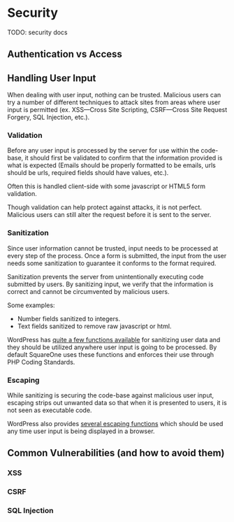 # Security

TODO: security docs

## Authentication vs Access

## Handling User Input
When dealing with user input, nothing can be trusted. Malicious users can try a number of different techniques to attack sites from areas where user input is permitted (ex. XSS—Cross Site Scripting, CSRF—Cross Site Request Forgery, SQL Injection, etc.).

### Validation
Before any user input is processed by the server for use within the code-base, it should first be validated to confirm that the information provided is what is expected (Emails should be properly formatted to be emails, urls should be urls, required fields should have values, etc.).

Often this is handled client-side with some javascript or HTML5 form validation.

Though validation can help protect against attacks, it is not perfect. Malicious users can still alter the request before it is sent to the server.

### Sanitization
Since user information cannot be trusted, input needs to be processed at every step of the process. Once a form is submitted, the input from the user needs some sanitization to guarantee it conforms to the format required.

Sanitization prevents the server from unintentionally executing code submitted by users. By sanitizing input, we verify that the information is correct and cannot be circumvented by malicious users.

Some examples:
- Number fields sanitized to integers.
- Text fields sanitized to remove raw javascript or html.

WordPress has [quite a few functions available](https://developer.wordpress.org/themes/theme-security/data-sanitization-escaping/#sanitization-securing-input) for sanitizing user data and they should be utilized anywhere user input is going to be processed. By default SquareOne uses these functions and enforces their use through PHP Coding Standards.

### Escaping
While sanitizing is securing the code-base against malicious user input, escaping strips out unwanted data so that when it is presented to users, it is not seen as executable code.

WordPress also provides [several escaping functions](https://developer.wordpress.org/themes/theme-security/data-sanitization-escaping/#escaping-securing-output) which should be used any time user input is being displayed in a browser.

## Common Vulnerabilities (and how to avoid them)

### XSS

### CSRF

### SQL Injection
